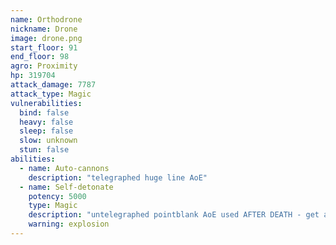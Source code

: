 ```yaml
---
name: Orthodrone
nickname: Drone
image: drone.png
start_floor: 91
end_floor: 98
agro: Proximity
hp: 319704
attack_damage: 7787
attack_type: Magic
vulnerabilities:
  bind: false
  heavy: false
  sleep: false
  slow: unknown
  stun: false
abilities:
  - name: Auto-cannons
    description: "telegraphed huge line AoE"
  - name: Self-detonate
    potency: 5000
    type: Magic
    description: "untelegraphed pointblank AoE used AFTER DEATH - get away"
    warning: explosion
---
```

